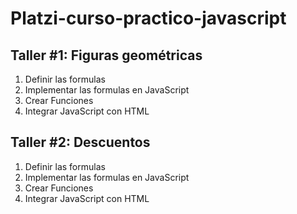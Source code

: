 # Platzi-curso-practico-javascript

## Taller #1: Figuras geométricas
1. Definir las formulas
2. Implementar las formulas en JavaScript
3. Crear Funciones
4. Integrar JavaScript con HTML

## Taller #2: Descuentos
1. Definir las formulas
2. Implementar las formulas en JavaScript
3. Crear Funciones
4. Integrar JavaScript con HTML